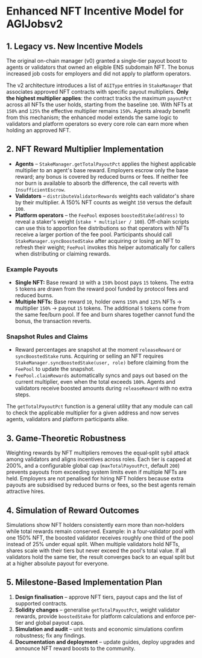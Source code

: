 # Enhanced NFT Incentive Model for AGIJobsv2

## 1. Legacy vs. New Incentive Models

The original on-chain manager (v0) granted a single-tier payout boost to agents or validators that owned an eligible ENS subdomain NFT. The bonus increased job costs for employers and did not apply to platform operators.

The v2 architecture introduces a list of `AGIType` entries in `StakeManager` that associates approved NFT contracts with specific payout multipliers. **Only the highest multiplier applies**: the contract tracks the maximum `payoutPct` across all NFTs the user holds, starting from the baseline `100`. With NFTs at `150%` and `125%` the effective multiplier remains `150%`. Agents already benefit from this mechanism; the enhanced model extends the same logic to validators and platform operators so every core role can earn more when holding an approved NFT.

## 2. NFT Reward Multiplier Implementation

- **Agents** – `StakeManager.getTotalPayoutPct` applies the highest applicable multiplier to an agent's base reward. Employers escrow only the base reward; any bonus is covered by reduced burns or fees. If neither fee nor burn is available to absorb the difference, the call reverts with `InsufficientEscrow`.
- **Validators** – `distributeValidatorRewards` weights each validator's share by their multiplier. A 150% NFT counts as weight `150` versus the default `100`.
- **Platform operators** – the `FeePool` exposes `boostedStake(address)` to reveal a staker's weight (`stake * multiplier / 100`). Off-chain scripts can use this to apportion fee distributions so that operators with NFTs receive a larger portion of the fee pool. Participants should call `StakeManager.syncBoostedStake` after acquiring or losing an NFT to refresh their weight; `FeePool` invokes this helper automatically for callers when distributing or claiming rewards.

### Example Payouts

- **Single NFT:** Base reward `10` with a `150%` boost pays `15` tokens. The extra `5` tokens are drawn from the reward pool funded by protocol fees and reduced burns.
- **Multiple NFTs:** Base reward `10`, holder owns `150%` and `125%` NFTs → multiplier `150%` → payout `15` tokens. The additional `5` tokens come from the same fee/burn pool. If fee and burn shares together cannot fund the bonus, the transaction reverts.

### Snapshot Rules and Claims

- Reward percentages are snapshot at the moment `releaseReward` or `syncBoostedStake` runs. Acquiring or selling an NFT requires `StakeManager.syncBoostedStake(user, role)` before claiming from the `FeePool` to update the snapshot.
- `FeePool.claimRewards` automatically syncs and pays out based on the current multiplier, even when the total exceeds `100%`. Agents and validators receive boosted amounts during `releaseReward` with no extra steps.

The `getTotalPayoutPct` function is a general utility that any module can call to check the applicable multiplier for a given address and now serves agents, validators and platform participants alike.

## 3. Game-Theoretic Robustness

Weighting rewards by NFT multipliers removes the equal‑split sybil attack among validators and aligns incentives across roles. Each tier is capped at 200%, and a configurable global cap (`maxTotalPayoutPct`, default `200`) prevents payouts from exceeding system limits even if multiple NFTs are held. Employers are not penalised for hiring NFT holders because extra payouts are subsidised by reduced burns or fees, so the best agents remain attractive hires.

## 4. Simulation of Reward Outcomes

Simulations show NFT holders consistently earn more than non‑holders while total rewards remain conserved. Example: in a four‑validator pool with one 150% NFT, the boosted validator receives roughly one third of the pool instead of 25% under equal split. When multiple validators hold NFTs, shares scale with their tiers but never exceed the pool's total value. If all validators hold the same tier, the result converges back to an equal split but at a higher absolute payout for everyone.

## 5. Milestone-Based Implementation Plan

1. **Design finalisation** – approve NFT tiers, payout caps and the list of supported contracts.
2. **Solidity changes** – generalise `getTotalPayoutPct`, weight validator rewards, provide `boostedStake` for platform calculations and enforce per-tier and global payout caps.
3. **Simulation and audit** – unit tests and economic simulations confirm robustness; fix any findings.
4. **Documentation and deployment** – update guides, deploy upgrades and announce NFT reward boosts to the community.
